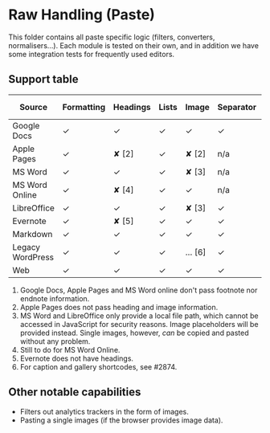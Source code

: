 # Raw Handling (Paste)

This folder contains all paste specific logic (filters, converters, normalisers...). Each module is tested on their own,
and in addition we have some integration tests for frequently used editors.

## Support table

| Source           | Formatting | Headings | Lists | Image | Separator | Table | Footnotes, endnotes |
|------------------|------------|----------|-------|-------|-----------|-------|---------------------|
| Google Docs      | ✓          | ✓        | ✓     | ✓     | ✓         | ✓     | ✘ [1]               |
| Apple Pages      | ✓          | ✘ [2]    | ✓     | ✘ [2] | n/a       | ✓     | ✘ [1]               |
| MS Word          | ✓          | ✓        | ✓     | ✘ [3] | n/a       | ✓     | ✓                   |
| MS Word Online   | ✓          | ✘ [4]    | ✓     | ✓     | n/a       | ✓     | ✘ [1]               |
| LibreOffice      | ✓          | ✓        | ✓     | ✘ [3] | ✓         | ✓     | ✓                   |
| Evernote         | ✓          | ✘ [5]    | ✓     | ✓     | ✓         | ✓     | n/a                 |
| Markdown         | ✓          | ✓        | ✓     | ✓     | ✓         | ✓     | n/a                 |
| Legacy WordPress | ✓          | ✓        | ✓     | … [6] | ✓         | ✓     | n/a                 |
| Web              | ✓          | ✓        | ✓     | ✓     | ✓         | ✓     | n/a                 |

1. Google Docs, Apple Pages and MS Word online don't pass footnote nor endnote information.
2. Apple Pages does not pass heading and image information.
3. MS Word and LibreOffice only provide a local file path, which cannot be accessed in JavaScript for security reasons.
   Image placeholders will be provided instead. Single images, however, _can_ be copied and pasted without any problem.
4. Still to do for MS Word Online.
5. Evernote does not have headings.
6. For caption and gallery shortcodes, see #2874.

## Other notable capabilities

- Filters out analytics trackers in the form of images.
- Pasting a single images (if the browser provides image data).
